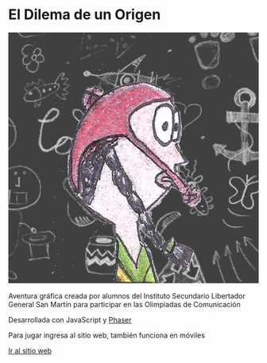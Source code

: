 El Dilema de un Origen
====================

![Logo](https://raw.githubusercontent.com/martinber/eldilemadeunorigen/gh-pages/recursos/icono.jpg "Logo")

Aventura gráfica creada por alumnos del Instituto Secundario Libertador General San Martín para participar en las Olimpíadas de Comunicación

Desarrollada con JavaScript y [Phaser](http://phaser.io/)

Para jugar ingresa al sitio web, también funciona en móviles

[Ir al sitio web](http://martinber.github.io/eldilemadeunorigen/)
